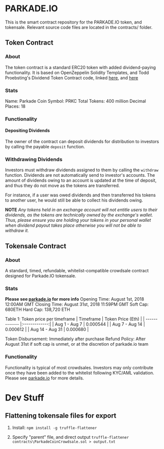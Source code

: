 # PARKADE.IO

This is the smart contract repository for the PARKADE.IO token, and tokensale. Relevant source code files are located in the contracts/ folder.

## Token Contract

### About
The token contract is a standard ERC20 token with added dividend-paying functionality. It is based on OpenZeppelin Solidity Templates, and Todd Proebsting's Dividend Token Contract code, linked [here](https://programtheblockchain.com/posts/2018/02/07/writing-a-simple-dividend-token-contract/), and [here](https://programtheblockchain.com/posts/2018/02/13/writing-a-robust-dividend-token-contract/)

### Stats
Name: Parkade Coin
Symbol: PRKC
Total Tokens: 400 million
Decimal Places: 18

### Functionality

#### Depositing Dividends
The owner of the contract can deposit dividends for distribution to investors by calling the payable `deposit` function.

### Withdrawing Dividends
Investors must withdraw dividends assigned to them by calling the `withdraw` function. Dividends are not automatically send to investor's accounts. The amount of dividends owing to an account is updated at the time of deposit, and thus they do not move as the tokens are transferred. 

For instance, if a user was owed dividends and then transferred his tokens to another user, he would still be able to collect his dividends owing.

**NOTE** _Any tokens held in an exchange account will not entitle users to their dividends, as the tokens are technically owned by the exchange's wallet. Thus, please ensure you are holding your tokens in your personal wallet when dividend payout takes place otherwise you will not be able to withdraw it._

## Tokensale Contract

### About
A standard, timed, refundable, whitelist-compatible crowdsale contract designed for Parkade.IO tokensale.

### Stats
**Please see [parkade.io](http://www.parkade.io) for more info**
Opening Time: August 1st, 2018 12:00AM GMT
Closing Time: August 31st, 2018 11:59PM GMT
Soft Cap: 680ETH
Hard Cap: 138,720 ETH

Table 1: Token price per timeframe
| Timeframe     | Token Price (Eth) |
| ------------- |:-------------:|
| Aug 1 - Aug 7   | 0.000544    |
| Aug 7 - Aug 14  | 0.000612    |
| Aug 14 - Aug 31 | 0.000680    |

Token Disbursement: Immediately after purchase
Refund Policy: After August 31st if soft cap is unmet, or at the discretion of parkade.io team

### Functionality
Functionality is typical of most crowdsales. Investors may only contribute once they have been added to the whitelist following KYC/AML validation. Please see [parkade.io](http://www.parkade.io) for more details.

# Dev Stuff
## Flattening tokensale files for export
1. Install:
``` npm install -g truffle-flattener ```

2. Specify "parent" file, and direct output
``` truffle-flattener contracts\ParkadeCoinCrowdsale.sol > output.txt ```
